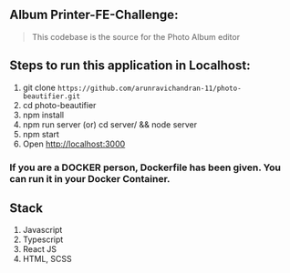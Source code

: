 ## Album Printer-FE-Challenge:

> This codebase is the source for the Photo Album editor

## Steps to run this application in Localhost:

1. git clone `https://github.com/arunravichandran-11/photo-beautifier.git`
2. cd photo-beautifier
3. npm install
4. npm run server (or) cd server/ && node server
5. npm start
6. Open [http://localhost:3000](http://localhost:3000)

### If you are a DOCKER person, Dockerfile has been given. You can run it in your Docker Container.

## Stack

1. Javascript
2. Typescript
3. React JS
4. HTML, SCSS
